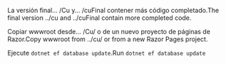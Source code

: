 <span data-ttu-id="eddbd-101">La versión final... /Cu y... /cuFinal contener más código completado.</span><span class="sxs-lookup"><span data-stu-id="eddbd-101">The final version ../cu and ../cuFinal contain more completed code.</span></span>

<span data-ttu-id="eddbd-102">Copiar wwwroot desde... /Cu/ o de un nuevo proyecto de páginas de Razor.</span><span class="sxs-lookup"><span data-stu-id="eddbd-102">Copy wwwroot from ../cu/ or from a new Razor Pages project.</span></span>

<span data-ttu-id="eddbd-103">Ejecute `dotnet ef database update`.</span><span class="sxs-lookup"><span data-stu-id="eddbd-103">Run `dotnet ef database update`</span></span>